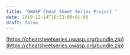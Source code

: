 ```yaml
---
title: 'OWASP Cheat Sheet Series Project '
date: 2019-12-14T16:52:00+01:00
draft: false
---
```


[https://cheatsheetseries.owasp.org/bundle.zip](https://cheatsheetseries.owasp.org/bundle.zip)